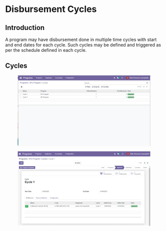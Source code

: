 # Disbursement Cycles

## Introduction

A program may have disbursement done in multiple time cycles with start and end dates for each cycle. Such cycles may be defined and triggered as per the schedule defined in each cycle.

## Cycles

<figure><img src="../../.gitbook/assets/image (4).png" alt=""><figcaption></figcaption></figure>

<figure><img src="../../.gitbook/assets/image (5).png" alt=""><figcaption></figcaption></figure>
